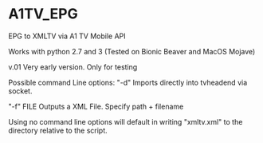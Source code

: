 # A1TV_EPG
EPG to XMLTV via A1 TV Mobile API

Works with python 2.7 and 3 (Tested on Bionic Beaver and MacOS Mojave)

v.01 Very early version. Only for testing


Possible command Line options:
"-d" Imports directly into tvheadend via socket.

"-f" FILE Outputs a XML File. Specify path + filename

Using no command line options will default in writing "xmltv.xml" to the directory relative to the script.
